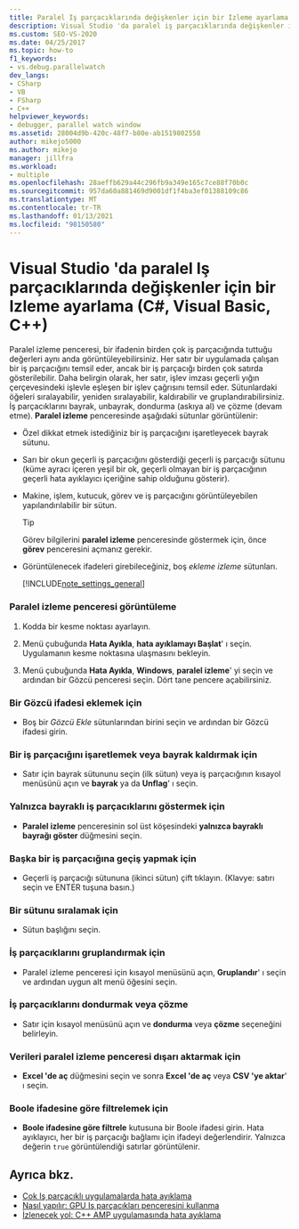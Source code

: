 ```yaml
---
title: Paralel Iş parçacıklarında değişkenler için bir Izleme ayarlama | Microsoft Docs
description: Visual Studio 'da paralel iş parçacıklarında değişkenler için bir izleme ayarlayın. Aynı anda birden çok iş parçacığında bir ifadenin tuttuğu değerleri görüntüler.
ms.custom: SEO-VS-2020
ms.date: 04/25/2017
ms.topic: how-to
f1_keywords:
- vs.debug.parallelwatch
dev_langs:
- CSharp
- VB
- FSharp
- C++
helpviewer_keywords:
- debugger, parallel watch window
ms.assetid: 28004d9b-420c-48f7-b80e-ab1519802558
author: mikejo5000
ms.author: mikejo
manager: jillfra
ms.workload:
- multiple
ms.openlocfilehash: 28aeffb629a44c296fb9a349e165c7ce88f70b0c
ms.sourcegitcommit: 957da60a881469d9001df1f4ba3ef01388109c86
ms.translationtype: MT
ms.contentlocale: tr-TR
ms.lasthandoff: 01/13/2021
ms.locfileid: "98150580"
---
```

# <a name="set-a-watch-on-variables-in-parallel-threads-in-visual-studio-c-visual-basic-c"></a>Visual Studio 'da paralel Iş parçacıklarında değişkenler için bir Izleme ayarlama (C#, Visual Basic, C++)
Paralel izleme penceresi, bir ifadenin birden çok iş parçacığında tuttuğu değerleri aynı anda görüntüleyebilirsiniz. Her satır bir uygulamada çalışan bir iş parçacığını temsil eder, ancak bir iş parçacığı birden çok satırda gösterilebilir. Daha belirgin olarak, her satır, işlev imzası geçerli yığın çerçevesindeki işlevle eşleşen bir işlev çağrısını temsil eder. Sütunlardaki öğeleri sıralayabilir, yeniden sıralayabilir, kaldırabilir ve gruplandırabilirsiniz. İş parçacıklarını bayrak, unbayrak, dondurma (askıya al) ve çözme (devam etme). **Paralel izleme** penceresinde aşağıdaki sütunlar görüntülenir:

- Özel dikkat etmek istediğiniz bir iş parçacığını işaretleyecek bayrak sütunu.

- Sarı bir okun geçerli iş parçacığını gösterdiği geçerli iş parçacığı sütunu (küme ayracı içeren yeşil bir ok, geçerli olmayan bir iş parçacığının geçerli hata ayıklayıcı içeriğine sahip olduğunu gösterir).

- Makine, işlem, kutucuk, görev ve iş parçacığını görüntüleyebilen yapılandırılabilir bir sütun.

  > [!TIP]
  > Görev bilgilerini **paralel izleme** penceresinde göstermek için, önce **görev** penceresini açmanız gerekir.

- Görüntülenecek ifadeleri girebileceğiniz, boş *ekleme izleme* sütunları.

  [!INCLUDE[note_settings_general](../data-tools/includes/note_settings_general_md.md)]

### <a name="to-display-the-parallel-watch-window"></a>Paralel izleme penceresi görüntüleme

1. Kodda bir kesme noktası ayarlayın.

2. Menü çubuğunda **Hata Ayıkla**, **hata ayıklamayı Başlat**' ı seçin. Uygulamanın kesme noktasına ulaşmasını bekleyin.

3. Menü çubuğunda **Hata Ayıkla**, **Windows**, **paralel izleme**' yi seçin ve ardından bir Gözcü penceresi seçin. Dört tane pencere açabilirsiniz.

### <a name="to-add-a-watch-expression"></a>Bir Gözcü ifadesi eklemek için

- Boş bir *Gözcü Ekle* sütunlarından birini seçin ve ardından bir Gözcü ifadesi girin.

### <a name="to-flag-or-unflag-a-thread"></a>Bir iş parçacığını işaretlemek veya bayrak kaldırmak için

- Satır için bayrak sütununu seçin (ilk sütun) veya iş parçacığının kısayol menüsünü açın ve **bayrak** ya da **Unflag**' ı seçin.

### <a name="to-display-only-flagged-threads"></a>Yalnızca bayraklı iş parçacıklarını göstermek için

- **Paralel izleme** penceresinin sol üst köşesindeki **yalnızca bayraklı bayrağı göster** düğmesini seçin.

### <a name="to-switch-to-another-thread"></a>Başka bir iş parçacığına geçiş yapmak için

- Geçerli iş parçacığı sütununa (ikinci sütun) çift tıklayın. (Klavye: satırı seçin ve ENTER tuşuna basın.)

### <a name="to-sort-a-column"></a>Bir sütunu sıralamak için

- Sütun başlığını seçin.

### <a name="to-group-threads"></a>İş parçacıklarını gruplandırmak için

- Paralel izleme penceresi için kısayol menüsünü açın, **Gruplandır**' ı seçin ve ardından uygun alt menü öğesini seçin.

### <a name="to-freeze-or-thaw-threads"></a>İş parçacıklarını dondurmak veya çözme

- Satır için kısayol menüsünü açın ve **dondurma** veya **çözme** seçeneğini belirleyin.

### <a name="to-export-the-data-in-the-parallel-watch-window"></a>Verileri paralel izleme penceresi dışarı aktarmak için

- **Excel 'de aç** düğmesini seçin ve sonra **Excel 'de aç** veya **CSV 'ye aktar**' ı seçin.

### <a name="to-filter-by-a-boolean-expression"></a>Boole ifadesine göre filtrelemek için

- **Boole ifadesine göre filtrele** kutusuna bir Boole ifadesi girin. Hata ayıklayıcı, her bir iş parçacığı bağlamı için ifadeyi değerlendirir. Yalnızca değerin `true` görüntülendiği satırlar görüntülenir.

## <a name="see-also"></a>Ayrıca bkz.
- [Çok Iş parçacıklı uygulamalarda hata ayıklama](../debugger/debug-multithreaded-applications-in-visual-studio.md)
- [Nasıl yapılır: GPU Iş parçacıkları penceresini kullanma](../debugger/how-to-use-the-gpu-threads-window.md)
- [İzlenecek yol: C++ AMP uygulamasında hata ayıklama](/cpp/parallel/amp/walkthrough-debugging-a-cpp-amp-application)